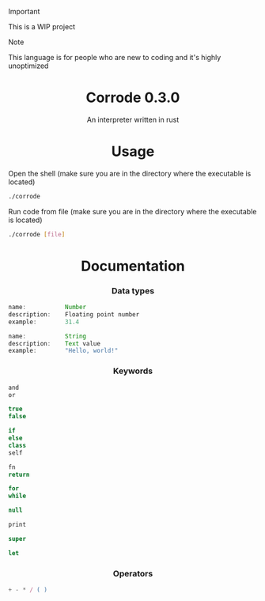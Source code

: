> [!IMPORTANT]  
> This is a WIP project

> [!NOTE]  
> This language is for people who are new to coding and it's highly unoptimized


<h1 align="center">
    Corrode 0.3.0
</h1>

<p align="center">
    An interpreter written in rust
</p>

<h1 align="center">
    Usage
</h1>

<p align="left">
    Open the shell (make sure you are in the directory where the executable is located)
</p>

```bash
./corrode
```

<p align="left">
    Run code from file (make sure you are in the directory where the executable is located)
</p>

```bash
./corrode [file]
```

<h1 align="center">
    Documentation
</h1>

<h3 align="center">
    Data types
</h3>

```js
name:           Number
description:    Floating point number
example:        31.4
```

```js
name:           String
description:    Text value
example:        "Hello, world!"
```

<h3 align="center">
    Keywords
</h3>

```js
and
or

true
false

if
else
class
self

fn
return

for
while

null

print

super

let
```

<h3 align="center">
    Operators
</h3>

```js
+ - * / ( )
```
